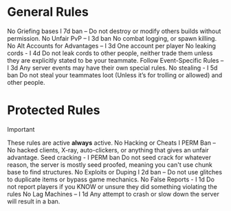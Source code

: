 # General Rules
No Griefing bases I 7d ban – Do not destroy or modify others builds without permission.
No Unfair PvP – I 3d ban No combat logging, or spawn killing.
No Alt Accounts for Advantages – I 3d One account per player
No leaking cords - I 4d Do not leak cords to other people, neither trade them unless they are explicitly stated to be your teammate.
Follow Event-Specific Rules – I 3d Any server events may have their own special rules.
No stealing - I 5d ban Do not steal your teammates loot (Unless it’s for trolling or allowed) and other people.


# Protected Rules
> [!IMPORTANT]
> These rules are active **always** active.
No Hacking or Cheats I PERM Ban – No hacked clients, X-ray, auto-clickers, or anything that gives an unfair advantage.
Seed cracking - I PERM ban Do not seed crack for whatever reason, the server is mostly seed proofed, meaning you can't use chunk base to find structures.
No Exploits or Duping I 2d ban – Do not use glitches to duplicate items or bypass game mechanics.
No False Reports - I 1d Do not report players if you KNOW or unsure they did something violating the rules
No Lag Machines – I 1d Any attempt to crash or slow down the server will result in a ban.
